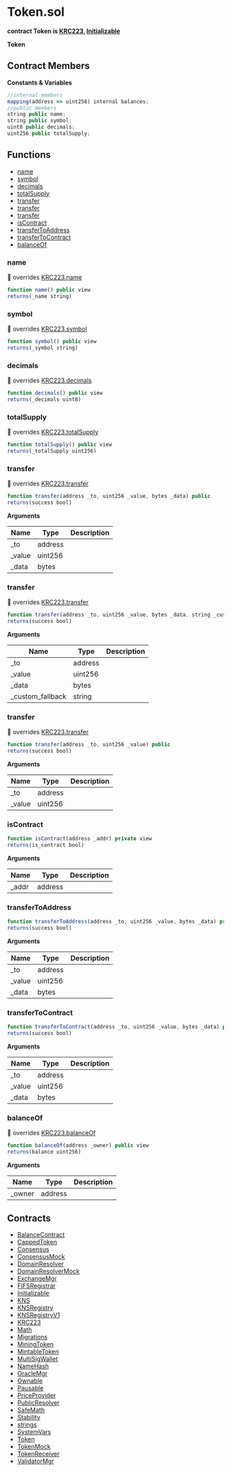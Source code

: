 ﻿# Token.sol

**contract Token is [KRC223](KRC223.md), [Initializable](Initializable.md)**

**Token**

## Contract Members
**Constants & Variables**

```js
//internal members
mapping(address => uint256) internal balances;
//public members
string public name;
string public symbol;
uint8 public decimals;
uint256 public totalSupply;
```

## Functions

- [name](#name)
- [symbol](#symbol)
- [decimals](#decimals)
- [totalSupply](#totalsupply)
- [transfer](#transfer)
- [transfer](#transfer)
- [transfer](#transfer)
- [isContract](#iscontract)
- [transferToAddress](#transfertoaddress)
- [transferToContract](#transfertocontract)
- [balanceOf](#balanceof)

### name

:small_red_triangle: overrides [KRC223.name](KRC223.md#name)

```js
function name() public view
returns(_name string)
```

### symbol

:small_red_triangle: overrides [KRC223.symbol](KRC223.md#symbol)

```js
function symbol() public view
returns(_symbol string)
```

### decimals

:small_red_triangle: overrides [KRC223.decimals](KRC223.md#decimals)

```js
function decimals() public view
returns(_decimals uint8)
```

### totalSupply

:small_red_triangle: overrides [KRC223.totalSupply](KRC223.md#totalsupply)

```js
function totalSupply() public view
returns(_totalSupply uint256)
```

### transfer

:small_red_triangle: overrides [KRC223.transfer](KRC223.md#transfer)

```js
function transfer(address _to, uint256 _value, bytes _data) public
returns(success bool)
```

**Arguments**

| Name        | Type           | Description  |
| ------------- |------------- | -----|
| _to | address |  | 
| _value | uint256 |  | 
| _data | bytes |  | 

### transfer

:small_red_triangle: overrides [KRC223.transfer](KRC223.md#transfer)

```js
function transfer(address _to, uint256 _value, bytes _data, string _custom_fallback) public
returns(success bool)
```

**Arguments**

| Name        | Type           | Description  |
| ------------- |------------- | -----|
| _to | address |  | 
| _value | uint256 |  | 
| _data | bytes |  | 
| _custom_fallback | string |  | 

### transfer

:small_red_triangle: overrides [KRC223.transfer](KRC223.md#transfer)

```js
function transfer(address _to, uint256 _value) public
returns(success bool)
```

**Arguments**

| Name        | Type           | Description  |
| ------------- |------------- | -----|
| _to | address |  | 
| _value | uint256 |  | 

### isContract

```js
function isContract(address _addr) private view
returns(is_contract bool)
```

**Arguments**

| Name        | Type           | Description  |
| ------------- |------------- | -----|
| _addr | address |  | 

### transferToAddress

```js
function transferToAddress(address _to, uint256 _value, bytes _data) private
returns(success bool)
```

**Arguments**

| Name        | Type           | Description  |
| ------------- |------------- | -----|
| _to | address |  | 
| _value | uint256 |  | 
| _data | bytes |  | 

### transferToContract

```js
function transferToContract(address _to, uint256 _value, bytes _data) private
returns(success bool)
```

**Arguments**

| Name        | Type           | Description  |
| ------------- |------------- | -----|
| _to | address |  | 
| _value | uint256 |  | 
| _data | bytes |  | 

### balanceOf

:small_red_triangle: overrides [KRC223.balanceOf](KRC223.md#balanceof)

```js
function balanceOf(address _owner) public view
returns(balance uint256)
```

**Arguments**

| Name        | Type           | Description  |
| ------------- |------------- | -----|
| _owner | address |  | 

## Contracts

- [BalanceContract](BalanceContract.md)
- [CappedToken](CappedToken.md)
- [Consensus](Consensus.md)
- [ConsensusMock](ConsensusMock.md)
- [DomainResolver](DomainResolver.md)
- [DomainResolverMock](DomainResolverMock.md)
- [ExchangeMgr](ExchangeMgr.md)
- [FIFSRegistrar](FIFSRegistrar.md)
- [Initializable](Initializable.md)
- [KNS](KNS.md)
- [KNSRegistry](KNSRegistry.md)
- [KNSRegistryV1](KNSRegistryV1.md)
- [KRC223](KRC223.md)
- [Math](Math.md)
- [Migrations](Migrations.md)
- [MiningToken](MiningToken.md)
- [MintableToken](MintableToken.md)
- [MultiSigWallet](MultiSigWallet.md)
- [NameHash](NameHash.md)
- [OracleMgr](OracleMgr.md)
- [Ownable](Ownable.md)
- [Pausable](Pausable.md)
- [PriceProvider](PriceProvider.md)
- [PublicResolver](PublicResolver.md)
- [SafeMath](SafeMath.md)
- [Stability](Stability.md)
- [strings](strings.md)
- [SystemVars](SystemVars.md)
- [Token](Token.md)
- [TokenMock](TokenMock.md)
- [TokenReceiver](TokenReceiver.md)
- [ValidatorMgr](ValidatorMgr.md)
